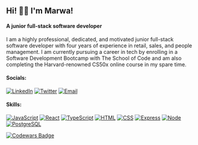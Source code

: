 ## Hi! 👋🏼   I'm Marwa!
#### A junior full-stack software developer 


<p> I am a highly professional, dedicated, and motivated junior full-stack software developer with four years of experience in retail, sales, and people management. I am currently pursuing a career in tech by enrolling in a Software Development Bootcamp with The School of Code and am also completing the Harvard-renowned CS50x online course in my spare time. </p>


#### Socials:  

[![LinkedIn](https://img.shields.io/badge/-LinkedIn-blue.svg?style=flat&logo=linkedin&colorB=blue)](https://www.linkedin.com/in/marwa-dawood)     [![Twitter](https://img.shields.io/badge/-Twitter-1ca0f1.svg?style=flat&logo=twitter&colorB=1ca0f1)](https://twitter.com/Marwa__Dawood)    [![Email](https://img.shields.io/badge/-Email-blue.svg?style=flat&logo=gmail&colorB=blue)](mailto:marwa.dawood@hotmail.com) 


#### Skills: 

[![JavaScript](https://img.shields.io/badge/-JavaScript-black.svg?style=flat&logo=javascript&colorB=white)](https://developer.mozilla.org/en-US/docs/Web/JavaScript) [![React](https://img.shields.io/badge/-React-black.svg?style=flat&logo=react&colorB=white)](https://reactjs.org/) [![TypeScript](https://img.shields.io/badge/-TypeScript-black.svg?style=flat&logo=typescript&colorB=white)](https://www.typescriptlang.org/) [![HTML](https://img.shields.io/badge/-HTML-black.svg?style=flat&logo=html5&colorB=white)](https://developer.mozilla.org/en-US/docs/Web/HTML) [![CSS](https://img.shields.io/badge/-CSS-black.svg?style=flat&logo=css3&colorB=white)](https://developer.mozilla.org/en-US/docs/Web/CSS) [![Express](https://img.shields.io/badge/-Express-black.svg?style=flat&logo=node.js&colorB=white)](https://expressjs.com/) [![Node](https://img.shields.io/badge/-Node-black.svg?style=flat&logo=node.js&colorB=white)](https://nodejs.org/) [![PostgreSQL](https://img.shields.io/badge/-PostgreSQL-black.svg?style=flat&logo=postgresql&colorB=white)](https://www.postgresql.org/)

[![Codewars Badge](https://www.codewars.com/users/MarwaDawood/badges/large)](https://www.codewars.com/users/MarwaDawood)







<!--
**MarwaDawood/MarwaDawood** is a ✨ _special_ ✨ repository because its `README.md` (this file) appears on your GitHub profile.

Here are some ideas to get you started:

- 🔭 I’m currently working on ...
- 🌱 I’m currently learning coding with the School of Code 
- 👯 I’m looking to collaborate on ...
- 🤔 I’m looking for help with ...
- 💬 Ask me about ...
- 📫 How to reach me: ...
- ⚡ Fun fact: ...
-->

